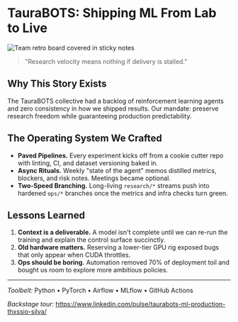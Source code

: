 # TauraBOTS: Shipping ML From Lab to Live

![Team retro board covered in sticky notes](../Assets/Projects/taurabots.PNG)

> "Research velocity means nothing if delivery is stalled."

## Why This Story Exists

The TauraBOTS collective had a backlog of reinforcement learning agents and zero consistency in how we shipped results. Our mandate: preserve research freedom while guaranteeing production predictability.

## The Operating System We Crafted

- **Paved Pipelines.** Every experiment kicks off from a cookie cutter repo with linting, CI, and dataset versioning baked in.
- **Async Rituals.** Weekly "state of the agent" memos distilled metrics, blockers, and risk notes. Meetings became optional.
- **Two-Speed Branching.** Long-living `research/*` streams push into hardened `ops/*` branches once the metrics and infra checks turn green.

## Lessons Learned

1. **Context is a deliverable.** A model isn't complete until we can re-run the training and explain the control surface succinctly.
2. **Old hardware matters.** Reserving a lower-tier GPU rig exposed bugs that only appear when CUDA throttles.
3. **Ops should be boring.** Automation removed 70% of deployment toil and bought us room to explore more ambitious policies.

---

_Toolbelt:_ Python • PyTorch • Airflow • MLflow • GitHub Actions

_Backstage tour:_ https://www.linkedin.com/pulse/taurabots-ml-production-thxssio-silva/
